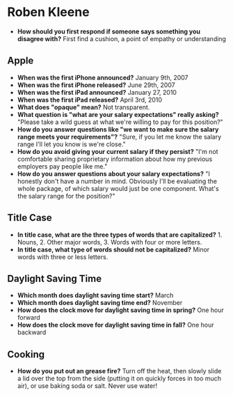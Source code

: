 # Roben Kleene

- **How should you first respond if someone says something you disagree with?** First find a cushion, a point of empathy or understanding

## Apple

- **When was the first iPhone announced?** January 9th, 2007
- **When was the first iPhone released?** June 29th, 2007
- **When was the first iPad announced?** January 27, 2010
- **When was the first iPad released?** April 3rd, 2010
- **What does "opaque" mean?** Not transparent.
- **What question is "what are your salary expectations" really asking?** "Please take a wild guess at what we're willing to pay for this position?"
- **How do you answer questions like "we want to make sure the salary range meets your requirements"?** "Sure, if you let me know the salary range I'll let you know is we're close."
- **How do you avoid giving your current salary if they persist?** "I'm not comfortable sharing proprietary information about how my previous employers pay people like me."
- **How do you answer questions about your salary expectations?** "I honestly don't have a number in mind. Obviously I'll be  evaluating the whole package, of which salary would just be one component. What's the salary range for the position?"

## Title Case

- **In title case, what are the three types of words that are capitalized?** 1. Nouns, 2. Other major words, 3. Words with four or more letters.
- **In title case, what type of words should not be capitalized?** Minor words with three or less letters.

## Daylight Saving Time

- **Which month does daylight saving time start?** March
- **Which month does daylight saving time end?** November
- **How does the clock move for daylight saving time in spring?** One hour forward
- **How does the clock move for daylight saving time in fall?** One hour backward

## Cooking

- **How do you put out an grease fire?** Turn off the heat, then slowly slide a lid over the top from the side (putting it on quickly forces in too much air), or use baking soda or salt. Never use water!
